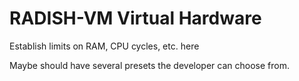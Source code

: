 # RADISH-VM Virtual Hardware

Establish limits on RAM, CPU cycles, etc. here

Maybe should have several presets the developer can choose from.
